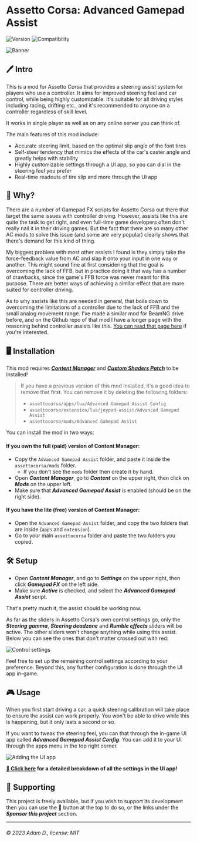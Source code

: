 # Assetto Corsa: Advanced Gamepad Assist

![Version](https://img.shields.io/badge/Version-1.0-blue.svg) ![Compatibility](https://img.shields.io/badge/CSP-0.1.79-green.svg)

![Banner](https://i.imgur.com/AiZvIHx.png)

## 🖊️ Intro

This is a mod for Assetto Corsa that provides a steering assist system for players who use a controller. It aims for improved steering feel and car control, while being highly customizable. It's suitable for all driving styles including racing, drifting etc., and it's recommended to anyone on a controller regardless of skill level.

It works in single player as well as on any online server you can think of.

The main features of this mod include:

 - Accurate steering limit, based on the optimal slip angle of the font tires
 - Self-steer tendency that mimics the effects of the car's caster angle and greatly helps with stability
 - Highly customizable settings through a UI app, so you can dial in the steering feel you prefer
 - Real-time readouts of tire slip and more through the UI app

## 📖 Why?

There are a number of Gamepad FX scripts for Assetto Corsa out there that target the same issues with controller driving. However, assists like this are quite the task to get right, and even full-time game developers often don't really nail it in their driving games. But the fact that there are so many other AC mods to solve this issue (and some are very popular) clearly shows that there's demand for this kind of thing.

My biggest problem with most other assists I found is they simply take the force-feedback value from AC and slap it onto your input in one way or another. This might sound fine at first considering that the goal is overcoming the lack of FFB, but in practice doing it that way has a number of drawbacks, since the game's FFB force was never meant for this purpose. There are better ways of achieving a similar effect that are more suited for controller driving.

As to why assists like this are needed in general, that boils down to overcoming the limitations of a controller due to the lack of FFB and the small analog movement range. I've made a similar mod for BeamNG.drive before, and on the Github repo of that mod I have a longer page with the reasoning behind controller assists like this. [You can read that page here](https://github.com/adam10603/BeamNG-Advanced-Steering/blob/release/Explanation.md) if you're interested.

## 🖥️ Installation

This mod requires [***Content Manager***](https://assettocorsa.club/content-manager.html) and [***Custom Shaders Patch***](https://acstuff.ru/patch/) to be installed!

> If you have a previous version of this mod installed, it's a good idea to remove that first. You can remove it by deleting the following folders:
>  - `assettocorsa/apps/lua/Advanced Gamepad Assist Config`
>  - `assettocorsa/extension/lua/joypad-assist/Advanced Gamepad Assist`
>  - `assettocorsa/mods/Advanced Gamepad Assist`

You can install the mod in two ways:

#### If you own the full (paid) version of Content Manager:

 - Copy the `Advanced Gamepad Assist` folder, and paste it inside the `assettocorsa/mods` folder.
   - If you don't see the `mods` folder then create it by hand.
 - Open ***Content Manager***, go to ***Content*** on the upper right, then click on ***Mods*** on the upper left.
 - Make sure that ***Advanced Gamepad Assist*** is enabled (should be on the right side).

#### If you have the lite (free) version of Content Manager:

 - Open the `Advanced Gamepad Assist` folder, and copy the two folders that are inside (`apps` and `extension`).
 - Go to your main `assettocorsa` folder and paste the two folders you copied.

## 🛠 Setup

 - Open ***Content Manager***, and go to ***Settings*** on the upper right, then click ***Gamepad FX*** on the left side.
 - Make sure ***Active*** is checked, and select the ***Advanced Gamepad Assist*** script.

That's pretty much it, the assist should be working now.

As far as the sliders in Assetto Corsa's own control settings go, only the ***Steering gamma***, ***Steering deadzone*** and ***Rumble effects*** sliders will be active. The other sliders won't change anything while using this assist. Below you can see the ones that don't matter crossed out with red:

![Control settings](https://i.imgur.com/rP0NoyC.png)

Feel free to set up the remaining control settings according to your preference. Beyond this, any further configuration is done through the UI app in-game.

## 🎮 Usage

When you first start driving a car, a quick steering calibration will take place to ensure the assist can work properly. You won't be able to drive while this is happening, but it only lasts a second or so.

If you want to tweak the steering feel, you can that through the in-game UI app called ***Advanced Gamepad Assist Config***. You can add it to your UI through the apps menu in the top right corner.

![Adding the UI app](https://i.imgur.com/Ffms6Rd.png)

**[📝 Click here](ConfigGuide.md) for a detailed breakdown of all the settings in the UI app!**

## 💖 Supporting

This project is freely available, but if you wish to support its development then you can use the 💟 button at the top to do so, or the links under the ***Sponsor this project*** section.

___

###### © 2023 Adam D., license: MIT